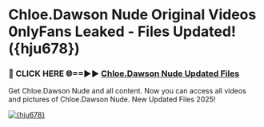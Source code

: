 # Chloe.Dawson Nude Original Videos 0nlyFans Leaked - Files Updated! ({hju678})

<h3>🔴 CLICK HERE 🌐==►► <a href="https://tinyurl.com/ms9xzufz" rel="nofollow">Chloe.Dawson Nude Updated Files</a></h3>

Get Chloe.Dawson Nude and all content. Now you can access all videos and pictures of Chloe.Dawson Nude. New Updated Files 2025!

[![{hju678}](https://i.imgur.com/PQ7UWWw.gif)](https://tinyurl.com/ms9xzufz)